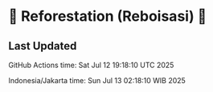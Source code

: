 
# 🌳 Reforestation (Reboisasi) 🌲

## Last Updated

GitHub Actions time: Sat Jul 12 19:18:10 UTC 2025

Indonesia/Jakarta time: Sun Jul 13 02:18:10 WIB 2025

